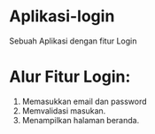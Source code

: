 # Aplikasi-login
Sebuah Aplikasi dengan fitur Login 

# Alur Fitur Login:
1. Memasukkan email dan password
2. Memvalidasi masukan.
3. Menampilkan halaman beranda.
